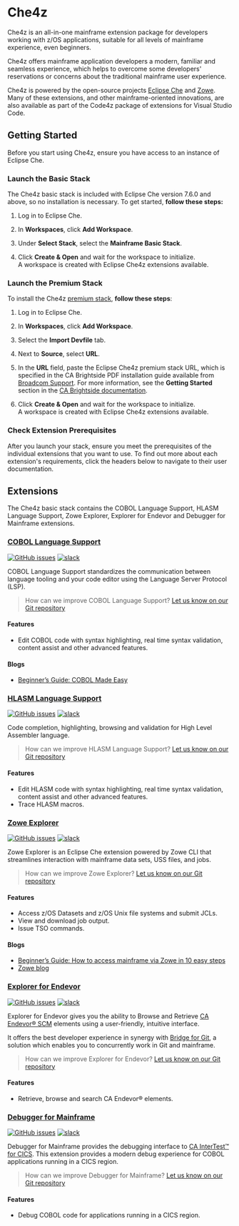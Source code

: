 # Che4z

Che4z is an all-in-one mainframe extension package for developers working with z/OS applications, suitable for all levels of mainframe experience, even beginners.

Che4z offers mainframe application developers a modern, familiar and seamless experience, which helps to overcome some developers' reservations or concerns about the traditional mainframe user experience.

Che4z is powered by the open-source projects [Eclipse Che](https://www.eclipse.org/che/docs/che-7) and [Zowe](https://www.zowe.org/). Many of these extensions, and other mainframe-oriented innovations, are also available as part of the Code4z package of extensions for Visual Studio Code. 

## Getting Started

Before you start using Che4z, ensure you have access to an instance of Eclipse Che.

### Launch the Basic Stack

The Che4z basic stack is included with Eclipse Che version 7.6.0 and above, so no installation is necessary. To get started, **follow these steps:** 

1. Log in to Eclipse Che.

2. In **Workspaces**, click **Add Workspace**.

3. Under **Select Stack**, select the **Mainframe Basic Stack**.

4. Click **Create & Open** and wait for the workspace to initialize.  
A workspace is created with Eclipse Che4z extensions available.

### Launch the Premium Stack

To install the Che4z [premium stack](https://techdocs.broadcom.com/content/broadcom/techdocs/us/en/ca-mainframe-software/devops/ca-brightside/3-0/eclipse-che4z.html), **follow these steps**: 

1. Log in to Eclipse Che.

2. In **Workspaces**, click **Add Workspace**.

3. Select the **Import Devfile** tab.

4. Next to **Source**, select **URL**.

5. In the **URL** field, paste the Eclipse Che4z premium stack URL, which is specified in the CA Brightside PDF installation guide available from [Broadcom Support](https://casupport.broadcom.com/download-center/download-center.html). For more information, see the **Getting Started** section in the [CA Brightside documentation](https://techdocs.broadcom.com/content/broadcom/techdocs/us/en/ca-mainframe-software/devops/ca-brightside/3-0/getting-started.html).
    
6. Click **Create & Open** and wait for the workspace to initialize.  
A workspace is created with Eclipse Che4z extensions available.

### Check Extension Prerequisites

After you launch your stack, ensure you meet the prerequisites of the individual extensions that you want to use. To find out more about each extension's requirements, click the headers below to navigate to their user documentation.

## Extensions

The Che4z basic stack contains the COBOL Language Support, HLASM Language Support, Zowe Explorer, Explorer for Endevor and Debugger for Mainframe extensions. 

### [COBOL Language Support](https://github.com/eclipse/che-che4z-lsp-for-cobol)
[![GitHub issues](https://img.shields.io/github/issues-raw/eclipse/che-che4z-lsp-for-cobol?style=flat-square)](https://github.com/eclipse/che-che4z-lsp-for-cobol/issues)
[![slack](https://img.shields.io/badge/chat-on%20Slack-blue?style=flat-square)](https://join.slack.com/t/che4z/shared_invite/enQtNzk0MzA4NDMzOTIwLWIzMjEwMjJlOGMxNmMyNzQ1NWZlMzkxNmQ3M2VkYWNjMmE0MGQ0MjIyZmY3MTdhZThkZDg3NGNhY2FmZTEwNzQ)

COBOL Language Support standardizes the communication between language tooling and your code editor using the Language Server Protocol (LSP).

> How can we improve COBOL Language Support? [Let us know on our Git repository](https://github.com/eclipse/che-che4z-lsp-for-cobol/issues)

#### Features
* Edit COBOL code with syntax highlighting, real time syntax validation, content assist and other advanced features.

#### Blogs
* [Beginner’s Guide: COBOL Made Easy](https://medium.com/modern-mainframe/beginners-guide-cobol-made-easy-introduction-ecf2f611ac76)

### [HLASM Language Support](https://github.com/eclipse/che-che4z-lsp-for-hlasm) 
[![GitHub issues](https://img.shields.io/github/issues-raw/eclipse/che-che4z-lsp-for-hlasm?style=flat-square)](https://github.com/eclipse/che-che4z-lsp-for-hlasm/issues)
[![slack](https://img.shields.io/badge/chat-on%20Slack-blue?style=flat-square)](https://join.slack.com/t/che4z/shared_invite/enQtNzk0MzA4NDMzOTIwLWIzMjEwMjJlOGMxNmMyNzQ1NWZlMzkxNmQ3M2VkYWNjMmE0MGQ0MjIyZmY3MTdhZThkZDg3NGNhY2FmZTEwNzQ)

Code completion, highlighting, browsing and validation for High Level Assembler language.

> How can we improve HLASM Language Support? [Let us know on our Git repository](https://github.com/eclipse/che-che4z-lsp-for-hlasm/issues)

#### Features
* Edit HLASM code with syntax highlighting, real time syntax validation, content assist and other advanced features.
* Trace HLASM macros.

### [Zowe Explorer](https://marketplace.visualstudio.com/items?itemName=Zowe.vscode-extension-for-zowe) 
[![GitHub issues](https://img.shields.io/github/issues-raw/zowe/vscode-extension-for-zowe?style=flat-square)](https://github.com/zowe/vscode-extension-for-zowe/issues)
[![slack](https://img.shields.io/badge/chat-on%20Slack-blue?style=flat-square)](https://openmainframeproject.slack.com/)

Zowe Explorer is an Eclipse Che extension powered by Zowe CLI that streamlines interaction with mainframe data sets, USS files, and jobs.

> How can we improve Zowe Explorer? [Let us know on our Git repository](https://github.com/zowe/vscode-extension-for-zowe/issues)

#### Features
* Access z/OS Datasets and z/OS Unix file systems and submit JCLs.
* View and download job output.
* Issue TSO commands.

#### Blogs
* [Beginner’s Guide: How to access mainframe via Zowe in 10 easy steps](https://medium.com/zowe/beginners-guide-how-to-access-mainframe-via-zowe-in-10-easy-steps-fbec14ed6ed2)
* [Zowe blog](https://medium.com/zowe)

### [Explorer for Endevor](https://github.com/eclipse/che-che4z-explorer-for-endevor)
[![GitHub issues](https://img.shields.io/github/issues-raw/eclipse/che-che4z-explorer-for-endevor?style=flat-square)](https://github.com/eclipse/che-che4z-explorer-for-endevor/issues)
[![slack](https://img.shields.io/badge/chat-on%20Slack-blue?style=flat-square)](https://join.slack.com/t/che4z/shared_invite/enQtNzk0MzA4NDMzOTIwLWIzMjEwMjJlOGMxNmMyNzQ1NWZlMzkxNmQ3M2VkYWNjMmE0MGQ0MjIyZmY3MTdhZThkZDg3NGNhY2FmZTEwNzQ)

Explorer for Endevor gives you the ability to Browse and Retrieve [CA Endevor® SCM](https://www.broadcom.com/products/mainframe/devops-app-development/app/endevor-software-change-manager) elements using a user-friendly, intuitive interface.

It offers the best developer experience in synergy with [Bridge for Git](https://youtu.be/sjnZuQpUVM4), a solution which enables you to concurrently work in Git and mainframe.

> How can we improve Explorer for Endevor? [Let us know on our Git repository](https://github.com/eclipse/che-che4z-explorer-for-endevor/issues)

#### Features
* Retrieve, browse and search CA Endevor® elements.

### [Debugger for Mainframe](https://github.com/BroadcomMFD/debugger-for-mainframe)
[![GitHub issues](https://img.shields.io/github/issues-raw/broadcomMFD/debugger-for-mainframe?style=flat-square)](https://github.com/BroadcomMFD/debugger-for-mainframe/issues)
[![slack](https://img.shields.io/badge/chat-on%20Slack-blue?style=flat-square)](https://join.slack.com/t/che4z/shared_invite/enQtNzk0MzA4NDMzOTIwLWIzMjEwMjJlOGMxNmMyNzQ1NWZlMzkxNmQ3M2VkYWNjMmE0MGQ0MjIyZmY3MTdhZThkZDg3NGNhY2FmZTEwNzQ)

Debugger for Mainframe provides the debugging interface to [CA InterTest™ for CICS](https://www.broadcom.com/products/mainframe/devops-app-development/testing-quality/intertest-cics). This extension provides a modern debug experience for COBOL applications running in a CICS region.

> How can we improve Debugger for Mainframe? [Let us know on our Git repository](https://github.com/BroadcomMFD/debugger-for-mainframe/issues)

#### Features

* Debug COBOL code for applications running in a CICS region.
